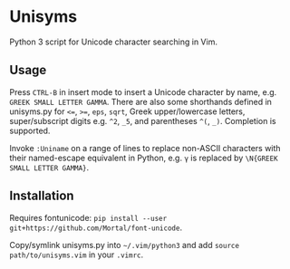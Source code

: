 Unisyms
=======

Python 3 script for Unicode character searching in Vim.

Usage
-----

Press `CTRL-B` in insert mode to insert a Unicode character by name,
e.g. `GREEK SMALL LETTER GAMMA`. There are also some shorthands defined
in unisyms.py for `<=`, `>=`, `eps`, `sqrt`, Greek upper/lowercase letters,
super/subscript digits e.g. `^2`, `_5`, and parentheses `^(`, `_)`.
Completion is supported.

Invoke `:Uniname` on a range of lines to replace non-ASCII characters
with their named-escape equivalent in Python, e.g. `γ` is replaced by
`\N{GREEK SMALL LETTER GAMMA}`.

Installation
------------

Requires fontunicode: `pip install --user git+https://github.com/Mortal/font-unicode`.

Copy/symlink unisyms.py into `~/.vim/python3` and add `source path/to/unisyms.vim` in your `.vimrc`.
